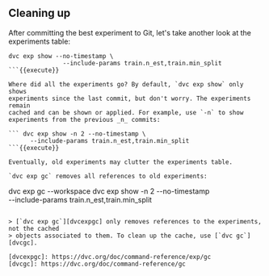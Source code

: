 ## Cleaning up

After committing the best experiment to Git, let's take another look at the
experiments table:

```
dvc exp show --no-timestamp \
               --include-params train.n_est,train.min_split
```{{execute}}

Where did all the experiments go? By default, `dvc exp show` only shows
experiments since the last commit, but don't worry. The experiments remain
cached and can be shown or applied. For example, use `-n` to show
experiments from the previous _n_ commits:

``` dvc exp show -n 2 --no-timestamp \
      --include-params train.n_est,train.min_split
```{{execute}}

Eventually, old experiments may clutter the experiments table.

`dvc exp gc` removes all references to old experiments:

```
dvc exp gc --workspace
dvc exp show -n 2 --no-timestamp \
                    --include-params train.n_est,train.min_split
```{{execute}}

> [`dvc exp gc`][dvcexpgc] only removes references to the experiments, not the cached
> objects associated to them. To clean up the cache, use [`dvc gc`][dvcgc].

[dvcexpgc]: https://dvc.org/doc/command-reference/exp/gc
[dvcgc]: https://dvc.org/doc/command-reference/gc
